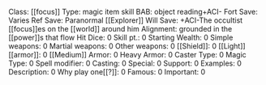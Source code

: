 Class: [[focus]]
Type:  magic item skill
BAB:  object reading+ACI-
Fort Save: Varies
Ref Save: Paranormal [[Explorer]]
Will Save: +ACI-The occultist [[focus]]es on the [[world]] around him
Alignment:  grounded in the [[power]]s that flow 
Hit Dice: 0
Skill pt.: 0
Starting Wealth: 0
Simple weapons: 0
Martial weapons: 0
Other weapons: 0
[[Shield]]: 0
[[Light]] [[armor]]: 0
[[Medium]] Armor: 0
Heavy Armor: 0
Caster Type: 0
Magic Type: 0
Spell modifier: 0
Casting: 0
Special: 0
Support: 0
Examples: 0
Description: 0
Why play one[[?]]: 0
Famous: 0
Important: 0
